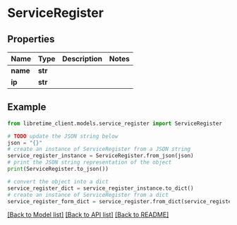 # ServiceRegister


## Properties

Name | Type | Description | Notes
------------ | ------------- | ------------- | -------------
**name** | **str** |  | 
**ip** | **str** |  | 

## Example

```python
from libretime_client.models.service_register import ServiceRegister

# TODO update the JSON string below
json = "{}"
# create an instance of ServiceRegister from a JSON string
service_register_instance = ServiceRegister.from_json(json)
# print the JSON string representation of the object
print(ServiceRegister.to_json())

# convert the object into a dict
service_register_dict = service_register_instance.to_dict()
# create an instance of ServiceRegister from a dict
service_register_form_dict = service_register.from_dict(service_register_dict)
```
[[Back to Model list]](../README.md#documentation-for-models) [[Back to API list]](../README.md#documentation-for-api-endpoints) [[Back to README]](../README.md)


